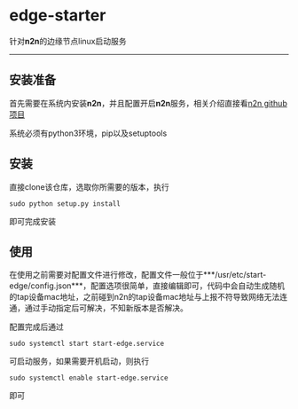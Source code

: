 # edge-starter
针对**n2n**的边缘节点linux启动服务

---

## 安装准备
首先需要在系统内安装**n2n**，并且配置开启**n2n**服务，相关介绍直接看[n2n github项目](https://github.com/ntop/n2n)

系统必须有python3环境，pip以及setuptools

## 安装
直接clone该仓库，选取你所需要的版本，执行
```shell
sudo python setup.py install
```
即可完成安装

## 使用
在使用之前需要对配置文件进行修改，配置文件一般位于***/usr/etc/start-edge/config.json***，配置选项很简单，直接编辑即可，代码中会自动生成随机的tap设备mac地址，之前碰到n2n的tap设备mac地址与上报不符导致网络无法连通，通过手动指定后可解决，不知新版本是否解决。

配置完成后通过
```shell
sudo systemctl start start-edge.service
```
可启动服务，如果需要开机启动，则执行
```shell
sudo systemctl enable start-edge.service
```
即可
